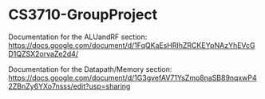 # CS3710-GroupProject

Documentation for the ALUandRF section: https://docs.google.com/document/d/1FqQKaEsHRIhZRCKEYpNAzYhEVcGD1QZSX2orvaZe2d4/

Documentation for the Datapath/Memory section: https://docs.google.com/document/d/1G3gvefAV71YsZmo8naSB89nqxwP42ZBnZy6YXo7nsss/edit?usp=sharing 
